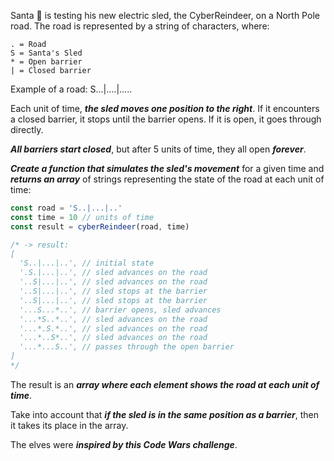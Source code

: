 Santa 🎅 is testing his new electric sled, the CyberReindeer, on a North Pole road. The road is represented by a string of characters, where:

    . = Road
    S = Santa's Sled
    * = Open barrier
    | = Closed barrier

Example of a road: S...|....|.....

Each unit of time, ***the sled moves one position to the right***. If it encounters a closed barrier, it stops until the barrier opens. If it is open, it goes through directly.

***All barriers start closed***, but after 5 units of time, they all open ***forever***.

***Create a function that simulates the sled's movement*** for a given time and ***returns an array*** of strings representing the state of the road at each unit of time:

```javascript
const road = 'S..|...|..'
const time = 10 // units of time
const result = cyberReindeer(road, time)

/* -> result:
[
  'S..|...|..', // initial state
  '.S.|...|..', // sled advances on the road
  '..S|...|..', // sled advances on the road
  '..S|...|..', // sled stops at the barrier
  '..S|...|..', // sled stops at the barrier
  '...S...*..', // barrier opens, sled advances
  '...*S..*..', // sled advances on the road
  '...*.S.*..', // sled advances on the road
  '...*..S*..', // sled advances on the road
  '...*...S..', // passes through the open barrier
]
*/
```

The result is an ***array where each element shows the road at each unit of time***.

Take into account that ***if the sled is in the same position as a barrier***, then it takes its place in the array.

The elves were ***inspired by this Code Wars challenge***.
